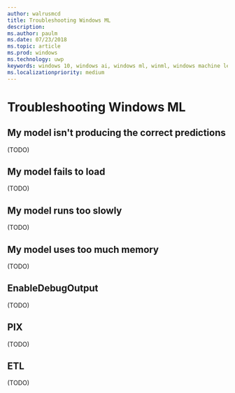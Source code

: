 ```yaml
---
author: walrusmcd
title: Troubleshooting Windows ML
description:
ms.author: paulm
ms.date: 07/23/2018
ms.topic: article
ms.prod: windows
ms.technology: uwp
keywords: windows 10, windows ai, windows ml, winml, windows machine learning
ms.localizationpriority: medium
---
```


# Troubleshooting Windows ML

## My model isn't producing the correct predictions

(TODO)

## My model fails to load

(TODO)

## My model runs too slowly

(TODO)

## My model uses too much memory

(TODO)

## EnableDebugOutput

(TODO)

## PIX

(TODO)

## ETL

(TODO)